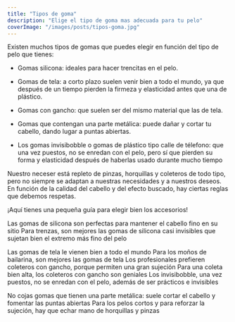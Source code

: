 ```yaml
---
title: "Tipos de goma"
description: "Elige el tipo de goma mas adecuada para tu pelo"
coverImage: "/images/posts/tipos-goma.jpg"
---
```


Existen muchos tipos de gomas que puedes elegir en función del tipo de pelo que tienes:

- Gomas silicona: ideales para hacer trencitas en el pelo.

- Gomas de tela: a corto plazo suelen venir bien a todo el mundo, ya que después de un tiempo pierden la firmeza y elasticidad antes que una de plástico.

- Gomas con gancho: que suelen ser del mismo material que las de tela.

- Gomas que contengan una parte metálica: puede dañar y cortar tu cabello, dando lugar a puntas abiertas.

- Los gomas invisibobble o gomas de plástico tipo calle de télefono: que una vez puestos, no se enredan con el pelo, pero sí que pierden su forma y elasticidad después de haberlas usado durante mucho tiempo

Nuestro neceser está repleto de pinzas, horquillas y coleteros de todo tipo, pero no siempre se adaptan a nuestras necesidades y a nuestros deseos. En función de la calidad del cabello y del efecto buscado, hay ciertas reglas que debemos respetas.

¡Aquí tienes una pequeña guía para elegir bien los accesorios!



Las gomas de silicona son perfectas para mantener el cabello fino en su sitio
Para trenzas, son mejores las gomas de silicona casi invisibles que sujetan bien el extremo más fino del pelo

Las gomas de tela le vienen bien a todo el mundo
Para los moños de bailarina, son mejores las gomas de tela
Los profesionales prefieren coleteros con gancho, porque permiten una gran sujeción
Para una coleta bien alta, los coleteros con gancho son geniales
Los invisibobble, una vez puestos, no se enredan con el pelo, además de ser prácticos e invisibles

No cojas gomas que tienen una parte metálica: suele cortar el cabello y fomentar las puntas abiertas
Para los pelos cortos y para reforzar la sujeción, hay que echar mano de horquillas y pinzas